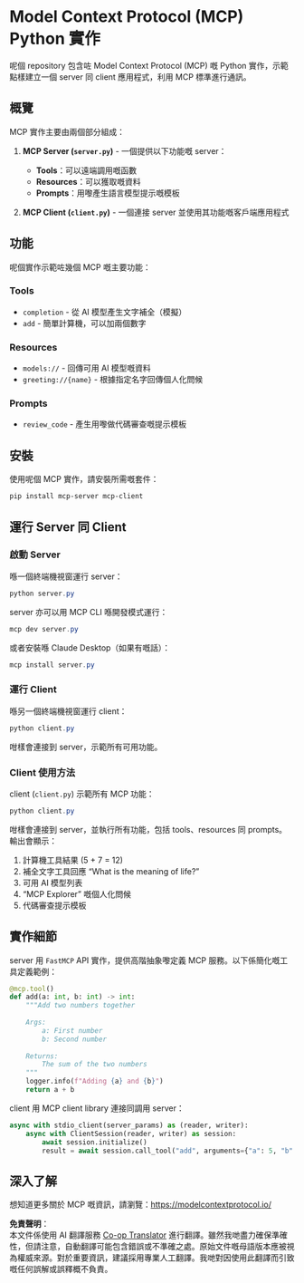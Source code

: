 <!--
CO_OP_TRANSLATOR_METADATA:
{
  "original_hash": "706b9b075dc484b73a053e6e9c709b4b",
  "translation_date": "2025-05-25T13:28:19+00:00",
  "source_file": "04-PracticalImplementation/samples/python/README.md",
  "language_code": "hk"
}
-->
# Model Context Protocol (MCP) Python 實作

呢個 repository 包含咗 Model Context Protocol (MCP) 嘅 Python 實作，示範點樣建立一個 server 同 client 應用程式，利用 MCP 標準進行通訊。

## 概覽

MCP 實作主要由兩個部分組成：

1. **MCP Server (`server.py`)** - 一個提供以下功能嘅 server：
   - **Tools**：可以遠端調用嘅函數
   - **Resources**：可以獲取嘅資料
   - **Prompts**：用嚟產生語言模型提示嘅模板

2. **MCP Client (`client.py`)** - 一個連接 server 並使用其功能嘅客戶端應用程式

## 功能

呢個實作示範咗幾個 MCP 嘅主要功能：

### Tools
- `completion` - 從 AI 模型產生文字補全（模擬）
- `add` - 簡單計算機，可以加兩個數字

### Resources
- `models://` - 回傳可用 AI 模型嘅資料
- `greeting://{name}` - 根據指定名字回傳個人化問候

### Prompts
- `review_code` - 產生用嚟做代碼審查嘅提示模板

## 安裝

使用呢個 MCP 實作，請安裝所需嘅套件：

```powershell
pip install mcp-server mcp-client
```

## 運行 Server 同 Client

### 啟動 Server

喺一個終端機視窗運行 server：

```powershell
python server.py
```

server 亦可以用 MCP CLI 喺開發模式運行：

```powershell
mcp dev server.py
```

或者安裝喺 Claude Desktop（如果有嘅話）：

```powershell
mcp install server.py
```

### 運行 Client

喺另一個終端機視窗運行 client：

```powershell
python client.py
```

咁樣會連接到 server，示範所有可用功能。

### Client 使用方法

client (`client.py`) 示範所有 MCP 功能：

```powershell
python client.py
```

咁樣會連接到 server，並執行所有功能，包括 tools、resources 同 prompts。輸出會顯示：

1. 計算機工具結果 (5 + 7 = 12)
2. 補全文字工具回應 “What is the meaning of life?”
3. 可用 AI 模型列表
4. “MCP Explorer” 嘅個人化問候
5. 代碼審查提示模板

## 實作細節

server 用 `FastMCP` API 實作，提供高階抽象嚟定義 MCP 服務。以下係簡化嘅工具定義範例：

```python
@mcp.tool()
def add(a: int, b: int) -> int:
    """Add two numbers together
    
    Args:
        a: First number
        b: Second number
    
    Returns:
        The sum of the two numbers
    """
    logger.info(f"Adding {a} and {b}")
    return a + b
```

client 用 MCP client library 連接同調用 server：

```python
async with stdio_client(server_params) as (reader, writer):
    async with ClientSession(reader, writer) as session:
        await session.initialize()
        result = await session.call_tool("add", arguments={"a": 5, "b": 7})
```

## 深入了解

想知道更多關於 MCP 嘅資訊，請瀏覽：https://modelcontextprotocol.io/

**免責聲明**：  
本文件係使用 AI 翻譯服務 [Co-op Translator](https://github.com/Azure/co-op-translator) 進行翻譯。雖然我哋盡力確保準確性，但請注意，自動翻譯可能包含錯誤或不準確之處。原始文件嘅母語版本應被視為權威來源。對於重要資訊，建議採用專業人工翻譯。我哋對因使用此翻譯而引致嘅任何誤解或誤釋概不負責。